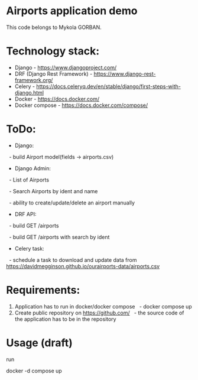 # Airports application demo

This code belongs to Mykola GORBAN.

# Technology stack:
- Django - https://www.djangoproject.com/
- DRF (Django Rest Framework) - https://www.django-rest-framework.org/
- Celery - https://docs.celeryq.dev/en/stable/django/first-steps-with-django.html
- Docker - https://docs.docker.com/
- Docker compose - https://docs.docker.com/compose/

# ToDo:
- Django:

  - build Airport model(fields -> airports.csv)
- Django Admin:

  - List of Airports 

  - Search Airports by ident and name 

  - ability to create/update/delete an airport manually

- DRF API:

  - build GET /airports

  - build GET /airports with search by ident

- Celery task:

  - schedule a task to download and update data from https://davidmegginson.github.io/ourairports-data/airports.csv

# Requirements:
1. Application has to run in docker/docker compose
  - docker compose up
2. Create public repository on https://github.com/
  - the source code of the application has to be in the repository

# Usage (draft)

run

docker -d compose up